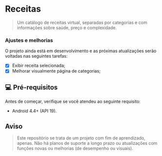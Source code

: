 
# Receitas

> Um catálogo de receitas virtual, separadas por categorias e com informações sobre saúde, preço e complexidade.

### Ajustes e melhorias

O projeto ainda está em desenvolvimento e as próximas atualizações serão voltadas nas seguintes tarefas:

- [x] Exibir receita selecionada;
- [x] Melhorar visualmente página de categorias;

## 💻 Pré-requisitos

Antes de começar, verifique se você atendeu ao seguinte requisito:
* Android 4.4+ (API 19).

## Aviso

> Este repositório se trata de um projeto com fim de aprendizado, apenas. Não há planos de suporte a longo prazo ou atualizações com funções novas ou melhorias (de desempenho ou visuais).